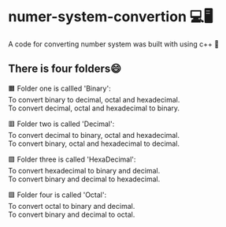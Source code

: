 # numer-system-convertion 💻🖥️  
A code for converting number system was built with using c++ 🥇

## There is four folders😄   

🟧 Folder one is callled 'Binary':  
To convert binary to decimal, octal and hexadecimal.  
To convert decimal, octal and hexadecimal to binary.  

🟥 Folder two is called 'Decimal':  
To convert decimal to binary, octal and hexadecimal.  
To convert binary, octal and hexadecimal to decimal.  

🟪 Folder three is called 'HexaDecimal':  
To convert hexadecimal to binary and decimal.  
To convert binary and decimal to hexadecimal.  

🟩 Folder four is called 'Octal':  
To convert octal to binary and decimal.  
To convert binary and decimal to octal.  
 
 

